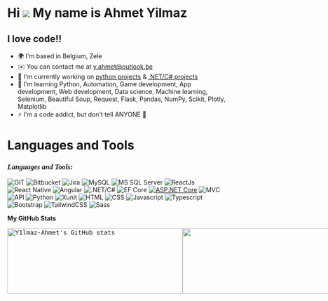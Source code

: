 Hi ![](https://user-images.githubusercontent.com/18350557/176309783-0785949b-9127-417c-8b55-ab5a4333674e.gif) My name is Ahmet Yilmaz
====================================================================================================================================

I love code!!
-----------

* 🌍 I'm based in Belgium, Zele
* ✉️ You can contact me at [y.ahmet@outlook.be](mailto:y.ahmet@outlook.be)
* 🚀 I'm currently working on [python projects](http://github.com/Y1lmaz-Ahmet/Python-projects) & [.NET/C# projects](https://github.com/Y1lmaz-Ahmet/Dotnet-2024-Roadmap)
* 🧠 I'm learning Python, Automation, Game development, App development, Web development, Data science, Machine learning, Selenium, Beautiful Soup, Request, Flask, Pandas, NumPy, Scikit, Plotly, Matplotlib
* ⚡ I'm a code addict, but don't tell ANYONE 🤫

# Languages and Tools

<h3 align="left" style="font-family: 'Lucida Handwriting', 'Brush Script MT', cursive; font-style: italic; important!">Languages and Tools:</h3>
<div>

![GIT](https://img.icons8.com/color/48/000000/git.png)
![Bitbucket](https://img.icons8.com/color/48/000000/bitbucket.png)
![Jira](https://img.icons8.com/color/48/000000/jira.png)
![MySQL](https://img.icons8.com/color/48/000000/mysql.png)
![MS SQL Server](https://img.icons8.com/color/48/000000/microsoft-sql-server.png)
![ReactJs](https://img.icons8.com/color/48/000000/react-native.png)
![React Native](https://img.icons8.com/ios-filled/50/000000/react-native.png)
![Angular](https://img.icons8.com/color/48/000000/angularjs.png)
![.NET/C#](https://img.icons8.com/color/48/000000/c-sharp-logo.png)
![EF Core](https://miro.medium.com/v2/resize:fit:800/1*3kqmR2q4TFsdFX71DGbQZQ.png)
<a style="width:50px; height:50px;" href="https://img.icons8.com/color/48/000000/asp.png">![ASP.NET Core](https://img.icons8.com/color/48/000000/asp.png)</a>
![MVC](https://img.icons8.com/ios-filled/50/000000/mvc.png)
![API](https://img.icons8.com/color/48/000000/api-settings.png)
![Python](https://img.icons8.com/color/48/000000/python.png)
![Xunit](https://img.icons8.com/windows/32/000000/xunit.png)
![HTML](https://img.icons8.com/color/48/000000/html-5.png)
![CSS](https://img.icons8.com/color/48/000000/css3.png)
![Javascript](https://img.icons8.com/color/48/000000/javascript.png)
![Typescript](https://img.icons8.com/color/48/000000/typescript.png)
![Bootstrap](https://img.icons8.com/color/48/000000/bootstrap.png)
![TailwindCSS](https://img.icons8.com/color/48/000000/tailwind-css.png)
![Sass](https://img.icons8.com/color/48/000000/sass.png)
</div>    

<b>My GitHub Stats</b>

<div style="display:flex">
  <a style="width:400px; font-family: 'Cascadia Code PL', monospace;" href="http://www.github.com/Y1lmaz-Ahmet">
    <img src="https://github-readme-stats.vercel.app/api?username=Y1lmaz-Ahmet&show_icons=true&hide=&count_private=true&title_color=0891b2&text_color=ffffff&icon_color=0891b2&bg_color=1c1917&hide_border=true&show_icons=true" alt="Y1lmaz-Ahmet's GitHub stats" style=" width:400px; height:150px"/>
  </a>
  <a style="width:400px; font-family: 'Cascadia Code PL', monospace;" href="http://www.github.com/Y1lmaz-Ahmet">
    <img src="https://github-readme-streak-stats.herokuapp.com/?user=Y1lmaz-Ahmet&stroke=ffffff&background=1c1917&ring=0891b2&fire=0891b2&currStreakNum=ffffff&currStreakLabel=0891b2&sideNums=ffffff&sideLabels=ffffff&dates=ffffff&hide_border=true" style=" width:400px; height:150px"/>
  </a>
</div>
